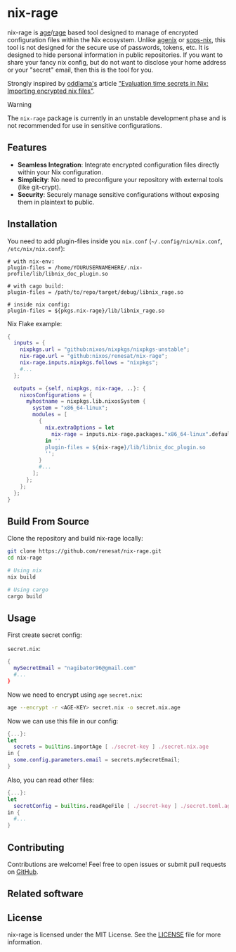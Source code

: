# nix-rage

nix-rage is [age](https://github.com/FiloSottile/age)/[rage](https://github.com/str4d/rage) based tool designed to manage of encrypted configuration files within the Nix ecosystem.
Unlike [agenix](https://github.com/ryantm/agenix) or [sops-nix](https://github.com/Mic92/sops-nix), this tool is not designed for the secure use of passwords, tokens, etc. It is designed to hide personal information in public repositories. If you want to share your fancy nix config, but do not want to disclose your home address or your "secret" email, then this is the tool for you.

Strongly inspired by [oddlama's](https://github.com/oddlama) article ["Evaluation time secrets in Nix: Importing encrypted nix files"](https://oddlama.org/blog/evaluation-time-secrets-in-nix/).

> [!WARNING]  
> The `nix-rage` package is currently in an unstable development phase and is not recommended for use in sensitive configurations.

## Features

- **Seamless Integration**: Integrate encrypted configuration files directly within your Nix configuration.
- **Simplicity**: No need to preconfigure your repository with external tools (like git-crypt).
- **Security**: Securely manage sensitive configurations without exposing them in plaintext to public.

## Installation

You need to add plugin-files inside you `nix.conf` (`~/.config/nix/nix.conf`, `/etc/nix/nix.conf`):

```
# with nix-env:
plugin-files = /home/YOURUSERNAMEHERE/.nix-profile/lib/libnix_doc_plugin.so

# with cago build:
plugin-files = /path/to/repo/target/debug/libnix_rage.so

# inside nix config:
plugin-files = ${pkgs.nix-rage}/lib/libnix_rage.so
```

Nix Flake example:

```nix
{
  inputs = {
    nixpkgs.url = "github:nixos/nixpkgs/nixpkgs-unstable";
    nix-rage.url = "github:nixos/renesat/nix-rage";
    nix-rage.inputs.nixpkgs.follows = "nixpkgs";
    #...
  };

  outputs = {self, nixpkgs, nix-rage, ..}: {
    nixosConfigurations = {
      myhostname = nixpkgs.lib.nixosSystem {
        system = "x86_64-linux";
        modules = [
          {
            nix.extraOptions = let
              nix-rage = inputs.nix-rage.packages."x86_64-linux".default;
            in ''
            plugin-files = ${nix-rage}/lib/libnix_doc_plugin.so
            '';
          }
          #...
        ];
      };
    };
  };
}
```

## Build From Source

Clone the repository and build nix-rage locally:

```bash
git clone https://github.com/renesat/nix-rage.git
cd nix-rage

# Using nix
nix build

# Using cargo
cargo build
```

## Usage

First create secret config:

`secret.nix`:
```nix
{
  mySecretEmail = "nagibator96@gmail.com"
  #...
}
```

Now we need to encrypt using `age`
`secret.nix`:
```bash
age --encrypt -r <AGE-KEY> secret.nix -o secret.nix.age
```

Now we can use this file in our config:

```nix
{...}:
let
  secrets = builtins.importAge [ ./secret-key ] ./secret.nix.age
in {
  some.config.parameters.email = secrets.mySecretEmail;
}
```

Also, you can read other files:

```nix
{...}:
let
  secretConfig = builtins.readAgeFile [ ./secret-key ] ./secret.toml.age
in {
  #...
}
```

## Contributing

Contributions are welcome! Feel free to open issues or submit pull requests on [GitHub](https://github.com/renesat/nix-rage).

## Related software



## License

nix-rage is licensed under the MIT License. See the [LICENSE](LICENSE) file for more information.

